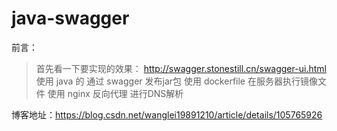# java-swagger
前言： 
> 首先看一下要实现的效果： http://swagger.stonestill.cn/swagger-ui.html 
> 使用 java 的 通过 swagger 发布jar包 
> 使用 dockerfile 在服务器执行镜像文件 
> 使用 nginx 反向代理 进行DNS解析

博客地址：https://blog.csdn.net/wanglei19891210/article/details/105765926
